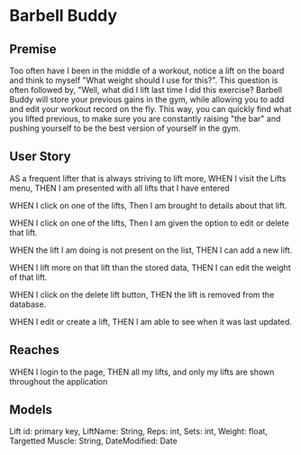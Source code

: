 # Barbell Buddy

## Premise
Too often have I been in the middle of a workout, notice a lift on the board and think to myself "What weight should I use for this?".  This question is often followed by, "Well, what did I lift last time I did this exercise?  Barbell Buddy will store your previous gains in the gym, while allowing you to add and edit your workout record on the fly.  This way, you can quickly find what you lifted previous, to make sure you are constantly raising "the bar" and pushing yourself to be the best version of yourself in the gym.

## User Story

AS a frequent lifter that is always striving to lift more,
WHEN I visit the Lifts menu, 
THEN I am presented with all lifts that I have entered

WHEN I click on one of the lifts,
Then I am brought to details about that lift.

WHEN I click on one of the lifts,
Then I am given the option to edit or delete that lift.

WHEN the lift I am doing is not present on the list, 
THEN I can add a new lift.

WHEN I lift more on that lift than the stored data, 
THEN I can edit the weight of that lift.

WHEN I click on the delete lift button,
THEN the lift is removed from the database.

WHEN I edit or create a lift, 
THEN I am able to see when it was last updated.

## Reaches

WHEN I login to the page, 
THEN all my lifts, and only my lifts are shown throughout the application

## Models

Lift
id: primary key,
LiftName: String,
Reps: int,
Sets: int,
Weight: float,
Targetted Muscle: String,
DateModified: Date
